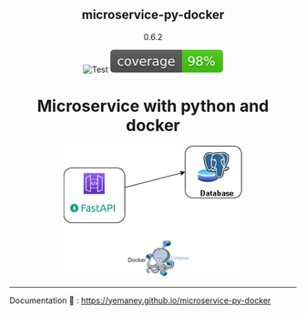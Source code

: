 <h2 align="center">
    microservice-py-docker

</h2>
<p align="center">
    0.6.2
</p>
<p align="center">
  <img  src="https://github.com/yemaney/microservice-py-docker/actions/workflows/test.yaml/badge.svg" alt="Test">
  <img  src="docs/images/coverage.svg" alt="Coverage">
</p>

<h1 align="center">
    Microservice with python and docker
</h1>

<p align="center">
  <img  src="docs/images/diagram.png" alt="Coverage">
</p>

---

Documentation 📝 : https://yemaney.github.io/microservice-py-docker

